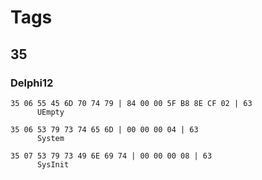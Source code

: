 # Tags

## 35

### Delphi12

```plain
35 06 55 45 6D 70 74 79 | 84 00 00 5F B8 8E CF 02 | 63
      UEmpty

35 06 53 79 73 74 65 6D | 00 00 00 04 | 63
      System

35 07 53 79 73 49 6E 69 74 | 00 00 00 08 | 63
      SysInit
```
